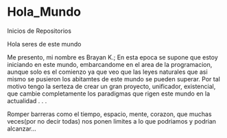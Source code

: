 # Hola_Mundo
Inicios de Repositorios

Hola seres de este mundo

Me presento, mi nombre es Brayan K.; En esta epoca se supone que estoy iniciando en este mundo, embarcandome en el area de la programacion, aunque solo es el comienzo ya que veo que las leyes naturales que asi mismo se pusieron los abitamtes de este mundo se pueden superar.
Por tal motivo tengo la serteza de crear un gran proyecto, unificador, existencial, que cambie completamente los paradigmas que rigen este mundo en la actualidad . . .

Romper barreras como el tiempo, espacio, mente, corazon, que muchas veces(por no decir todas) nos ponen limites a lo que podriamos y podrian alcanzar...
